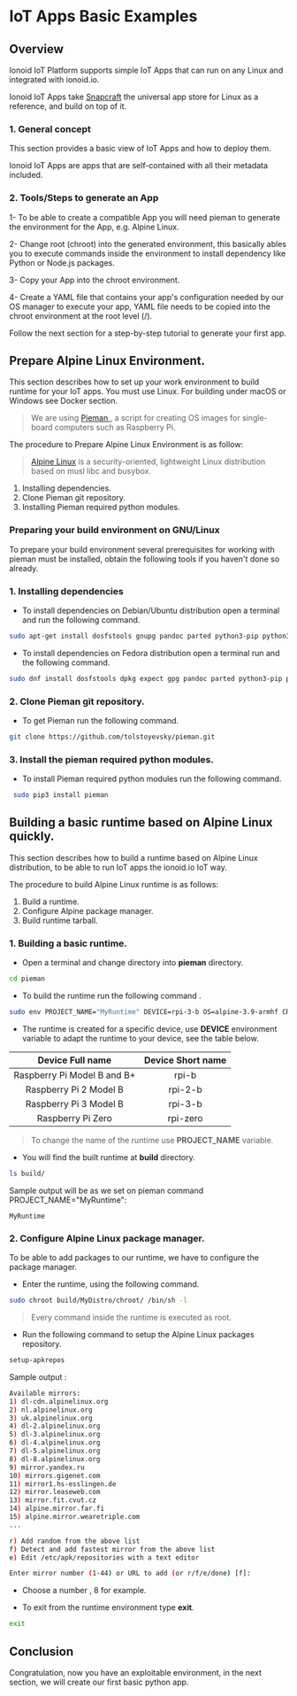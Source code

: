#  IoT Apps Basic Examples

## Overview

Ionoid IoT Platform supports simple IoT Apps that can run on any Linux and
integrated with ionoid.io.

Ionoid IoT Apps take [Snapcraft](https://docs.snapcraft.io/) the universal
app store for Linux as a reference, and build on top of it.

### 1. General concept

This section provides a basic view of IoT Apps and how to deploy them.

Ionoid IoT Apps are apps that are self-contained with all their metadata
included.

### 2. Tools/Steps to generate an App

1- To be able to create a compatible App you will need pieman to generate
the environment for the App, e.g. Alpine Linux.

2- Change root (chroot) into the generated environment, this basically ables you
 to execute commands inside the environment to install dependency like Python
or Node.js packages.

3- Copy your App into the chroot environment.

4- Create a YAML file that contains your app's configuration needed by our OS manager
to execute your app, YAML file needs to be copied into the chroot environment at the root
level (/).

Follow the next section for a step-by-step tutorial to generate your first app.

## Prepare Alpine Linux Environment.

This section describes how to set up your work environment to build runtime for your IoT apps. You must use Linux.
For building under macOS or Windows see Docker section.

> We are using <a href="https://github.com/tolstoyevsky/pieman" target="_blank"> Pieman </a>, a script for creating OS images for single-board computers such as Raspberry Pi.

The procedure to Prepare Alpine Linux Environment is as follow:

> [Alpine Linux](https://alpinelinux.org/) is a security-oriented, lightweight Linux distribution based on musl libc and busybox.

1. Installing dependencies.
2. Clone Pieman git repository.
3. Installing Pieman required python modules.


### Preparing your build environment on GNU/Linux

To prepare your build environment several prerequisites for working with pieman must be installed, obtain the following tools if you haven't done so already.


### 1. Installing dependencies

 - To install dependencies on Debian/Ubuntu distribution open a terminal and  run the following command.


```bash
sudo apt-get install dosfstools gnupg pandoc parted python3-pip python3-setuptools python3-yaml qemu-user-static rsync uuid-runtime wget whois
```


 - To install dependencies on Fedora distribution open a terminal run and the following command.


```bash
sudo dnf install dosfstools dpkg expect gpg pandoc parted python3-pip python3-PyYAML python3-setuptools qemu-user-static rsync wget
```

### 2. Clone Pieman git repository.

 - To get Pieman run the following command.

```bash
git clone https://github.com/tolstoyevsky/pieman.git
```

### 3. Install the pieman required python modules.

 - To install Pieman required python modules run the following command.

```bash
 sudo pip3 install pieman
```

## Building a basic runtime based on Alpine Linux quickly.

This section describes how to build a runtime based on Alpine Linux distribution, to be able to run IoT apps the ionoid.io IoT way.

The procedure to build Alpine Linux runtime is as follows:

 1. Build a runtime.
 2. Configure Alpine package manager.
 3. Build runtime tarball.

### 1. Building a basic runtime.

 - Open a terminal and change directory into **pieman** directory.

```bash
cd pieman
```
 - To build the runtime run the following command .

```bash
sudo env PROJECT_NAME="MyRuntime" DEVICE=rpi-3-b OS=alpine-3.9-armhf CREATE_ONLY_CHROOT=true ./pieman.sh
```

 - The runtime is created for a specific device, use **DEVICE** environment variable to adapt the runtime to your device,  see the table below.


| Device Full name            | Device Short name |
| :-------------------------: | :---------------: |
| Raspberry Pi Model B and B+ | rpi-b             |
| Raspberry Pi 2 Model B      | rpi-2-b           |
| Raspberry Pi 3 Model B      | rpi-3-b           |
| Raspberry Pi Zero           | rpi-zero          |


> To change the name of the runtime use **PROJECT_NAME** variable.



 - You will find the built runtime  at **build** directory.

```bash
ls build/
```
Sample output will be as we set on pieman command PROJECT_NAME="MyRuntime":

    MyRuntime

### 2. Configure Alpine Linux package manager.

 To be able to add packages to our runtime, we have to configure the package manager.

 - Enter the runtime, using the following command.

```bash
sudo chroot build/MyDistro/chroot/ /bin/sh -l
```

>  Every command inside the runtime is executed as root.


 - Run the following command to setup the Alpine Linux packages repository.


```bash
setup-apkrepos
```

Sample output :

```bash
Available mirrors:
1) dl-cdn.alpinelinux.org
2) nl.alpinelinux.org
3) uk.alpinelinux.org
4) dl-2.alpinelinux.org
5) dl-3.alpinelinux.org
6) dl-4.alpinelinux.org
7) dl-5.alpinelinux.org
8) dl-8.alpinelinux.org
9) mirror.yandex.ru
10) mirrors.gigenet.com
11) mirror1.hs-esslingen.de
12) mirror.leaseweb.com
13) mirror.fit.cvut.cz
14) alpine.mirror.far.fi
15) alpine.mirror.wearetriple.com
...

r) Add random from the above list
f) Detect and add fastest mirror from the above list
e) Edit /etc/apk/repositories with a text editor

Enter mirror number (1-44) or URL to add (or r/f/e/done) [f]:
```


 - Choose a number , 8 for example.

 - To exit from the runtime environment type **exit**.

```bash
exit
```

## Conclusion

Congratulation, now you have an exploitable environment, in the next section,
we will create our first basic python app.
